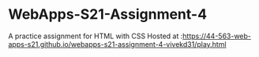 # WebApps-S21-Assignment-4
A practice assignment for HTML with CSS
Hosted at :<https://44-563-web-apps-s21.github.io/webapps-s21-assignment-4-vivekd31/play.html>
